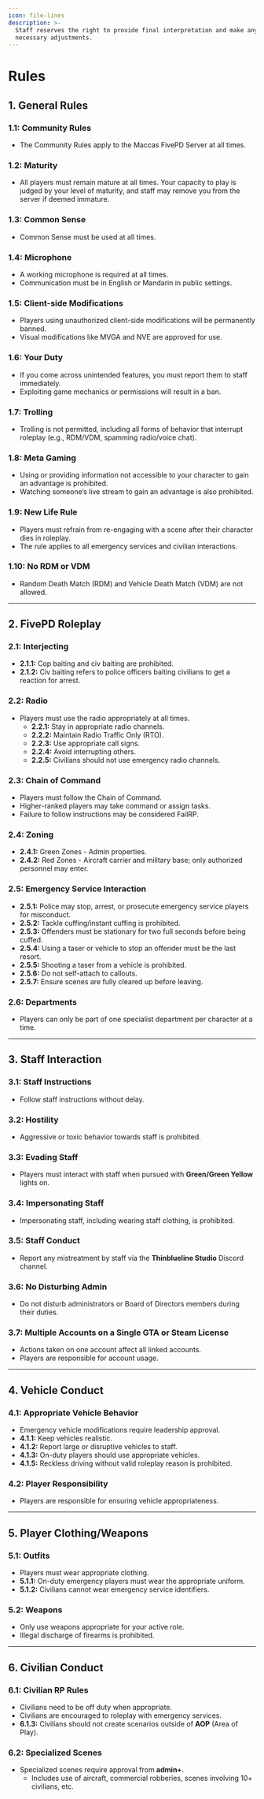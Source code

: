 ```yaml
---
icon: file-lines
description: >-
  Staff reserves the right to provide final interpretation and make any
  necessary adjustments.
---
```


# Rules

## 1. General Rules

### 1.1: Community Rules

* The Community Rules apply to the Maccas FivePD Server at all times.

### 1.2: Maturity

* All players must remain mature at all times. Your capacity to play is judged by your level of maturity, and staff may remove you from the server if deemed immature.

### 1.3: Common Sense

* Common Sense must be used at all times.

### 1.4: Microphone

* A working microphone is required at all times.
* Communication must be in English or Mandarin in public settings.

### 1.5: Client-side Modifications

* Players using unauthorized client-side modifications will be permanently banned.
* Visual modifications like MVGA and NVE are approved for use.

### 1.6: Your Duty

* If you come across unintended features, you must report them to staff immediately.
* Exploiting game mechanics or permissions will result in a ban.

### 1.7: Trolling

* Trolling is not permitted, including all forms of behavior that interrupt roleplay (e.g., RDM/VDM, spamming radio/voice chat).

### 1.8: Meta Gaming

* Using or providing information not accessible to your character to gain an advantage is prohibited.
* Watching someone’s live stream to gain an advantage is also prohibited.

### 1.9: New Life Rule

* Players must refrain from re-engaging with a scene after their character dies in roleplay.
* The rule applies to all emergency services and civilian interactions.

### 1.10: No RDM or VDM

* Random Death Match (RDM) and Vehicle Death Match (VDM) are not allowed.

***

## 2. FivePD Roleplay

### 2.1: Interjecting

* **2.1.1:** Cop baiting and civ baiting are prohibited.
* **2.1.2:** Civ baiting refers to police officers baiting civilians to get a reaction for arrest.

### 2.2: Radio

* Players must use the radio appropriately at all times.
  * **2.2.1:** Stay in appropriate radio channels.
  * **2.2.2:** Maintain Radio Traffic Only (RTO).
  * **2.2.3:** Use appropriate call signs.
  * **2.2.4:** Avoid interrupting others.
  * **2.2.5:** Civilians should not use emergency radio channels.

### 2.3: Chain of Command

* Players must follow the Chain of Command.
* Higher-ranked players may take command or assign tasks.
* Failure to follow instructions may be considered FailRP.

### 2.4: Zoning

* **2.4.1:** Green Zones - Admin properties.
* **2.4.2:** Red Zones - Aircraft carrier and military base; only authorized personnel may enter.

### 2.5: Emergency Service Interaction

* **2.5.1:** Police may stop, arrest, or prosecute emergency service players for misconduct.
* **2.5.2:** Tackle cuffing/instant cuffing is prohibited.
* **2.5.3:** Offenders must be stationary for two full seconds before being cuffed.
* **2.5.4:** Using a taser or vehicle to stop an offender must be the last resort.
* **2.5.5:** Shooting a taser from a vehicle is prohibited.
* **2.5.6:** Do not self-attach to callouts.
* **2.5.7:** Ensure scenes are fully cleared up before leaving.

### 2.6: Departments

* Players can only be part of one specialist department per character at a time.

***

## 3. Staff Interaction

### 3.1: Staff Instructions

* Follow staff instructions without delay.

### 3.2: Hostility

* Aggressive or toxic behavior towards staff is prohibited.

### 3.3: Evading Staff

* Players must interact with staff when pursued with **Green/Green Yellow** lights on.

### 3.4: Impersonating Staff

* Impersonating staff, including wearing staff clothing, is prohibited.

### 3.5: Staff Conduct

* Report any mistreatment by staff via the **Thinblueline Studio** Discord channel.

### 3.6: No Disturbing Admin

* Do not disturb administrators or Board of Directors members during their duties.

### 3.7: Multiple Accounts on a Single GTA or Steam License

* Actions taken on one account affect all linked accounts.
* Players are responsible for account usage.

***

## 4. Vehicle Conduct

### 4.1: Appropriate Vehicle Behavior

* Emergency vehicle modifications require leadership approval.
* **4.1.1:** Keep vehicles realistic.
* **4.1.2:** Report large or disruptive vehicles to staff.
* **4.1.3:** On-duty players should use appropriate vehicles.
* **4.1.5:** Reckless driving without valid roleplay reason is prohibited.

### 4.2: Player Responsibility

* Players are responsible for ensuring vehicle appropriateness.

***

## 5. Player Clothing/Weapons

### 5.1: Outfits

* Players must wear appropriate clothing.
* **5.1.1:** On-duty emergency players must wear the appropriate uniform.
* **5.1.2:** Civilians cannot wear emergency service identifiers.

### 5.2: Weapons

* Only use weapons appropriate for your active role.
* Illegal discharge of firearms is prohibited.

***

## 6. Civilian Conduct

### 6.1: Civilian RP Rules

* Civilians need to be off duty when appropriate.
* Civilians are encouraged to roleplay with emergency services.
* **6.1.3:** Civilians should not create scenarios outside of **AOP** (Area of Play).

### 6.2: Specialized Scenes

* Specialized scenes require approval from **admin+**.
  * Includes use of aircraft, commercial robberies, scenes involving 10+ civilians, etc.
